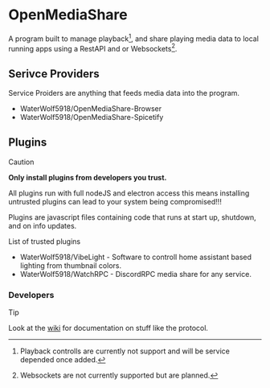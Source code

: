 # OpenMediaShare
A program built to manage playback[^2], and share playing media data to local running apps using a RestAPI and or Websockets[^1].

## Serivce Providers 
Service Proiders are anything that feeds media data into the program.
* WaterWolf5918/OpenMediaShare-Browser
* WaterWolf5918/OpenMediaShare-Spicetify
  
## Plugins 
> [!CAUTION]
> **Only install plugins from developers you trust.**
> 
> All plugins run with full nodeJS and electron access this means installing untrusted plugins can lead to your system being compromised!!!
> 
Plugins are javascript files containing code that runs at start up, shutdown, and on info updates.

List of trusted plugins 
* WaterWolf5918/VibeLight - Software to controll home assistant based lighting from thumbnail colors.
* WaterWolf5918/WatchRPC - DiscordRPC media share for any service.

[^1]: Websockets are not currently supported but are planned.
[^2]: Playback controlls are currently not support and will be service depended once added.
### Developers
> [!TIP]
> Look at the [wiki](https://github.com/WaterWolf5918/OpenMediaShare/wiki/) for documentation on stuff like the protocol.
